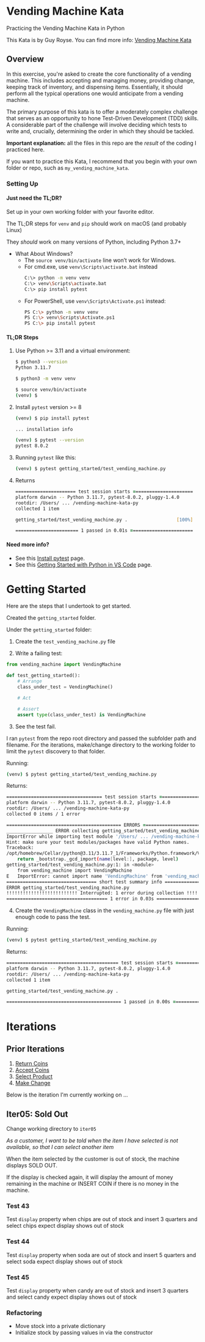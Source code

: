 # Vending Machine Kata

Practicing the Vending Machine Kata in Python

This Kata is by Guy Royse. You can find more info: [Vending Machine Kata](https://github.com/guyroyse/vending-machine-kata)

## Overview

In this exercise, you're asked to create the core functionality of a vending machine. This includes accepting and managing money, providing change, keeping track of inventory, and dispensing items. Essentially, it should perform all the typical operations one would anticipate from a vending machine.

The primary purpose of this kata is to offer a moderately complex challenge that serves as an opportunity to hone Test-Driven Development (TDD) skills. A considerable part of the challenge will involve deciding which tests to write and, crucially, determining the order in which they should be tackled.

**Important explanation:** all the files in this repo are the _result_ of the coding I practiced here.

If you want to practice this Kata, I recommend that you begin with your own folder or repo, such as `my_vending_machine_kata`.

### Setting Up

#### Just need the TL;DR?

Set up in your own working folder with your favorite editor.

The TL;DR steps for `venv` and `pip` should work on macOS (and probably Linux)

They _should_ work on many versions of Python, including Python 3.7+

* What About Windows?
  - The `source venv/bin/activate` line won’t work for Windows.
  - For cmd.exe, use `venv\Scripts\activate.bat` instead
    ```bash
    C:\> python -m venv venv
    C:\> venv\Scripts\activate.bat
    C:\> pip install pytest
    ```
  - For PowerShell, use `venv\Scripts\Activate.ps1` instead:
    ```bash
    PS C:\> python -m venv venv
    PS C:\> venv\Scripts\Activate.ps1
    PS C:\> pip install pytest
    ```

#### TL;DR Steps

1. Use Python >= 3.11 and a virtual environment:
    ```zsh
    $ python3 --version
    Python 3.11.7

    $ python3 -m venv venv

    $ source venv/bin/activate
    (venv) $ 
    ```

2. Install `pytest` version >= 8
    ```zsh
    (venv) $ pip install pytest

    ... installation info

    (venv) $ pytest --version
    pytest 8.0.2
    ```

3. Running `pytest` like this:
    ```zsh
    (venv) $ pytest getting_started/test_vending_machine.py
    ```

4. Returns
    ```zsh
    ====================== test session starts ======================
    platform darwin -- Python 3.11.7, pytest-8.0.2, pluggy-1.4.0
    rootdir: /Users/ ... /vending-machine-kata-py
    collected 1 item                                                                                                

    getting_started/test_vending_machine.py .                  [100%]

    ======================= 1 passed in 0.01s =======================
    ```

#### Need more info?

* See this [Install pytest](https://docs.pytest.org/en/latest/getting-started.html) page.
* See this [Getting Started with Python in VS Code](https://code.visualstudio.com/docs/python/python-tutorial) page.

# Getting Started

Here are the steps that I undertook to get started.

Created the `getting_started` folder.

Under the `getting_started` folder:
1. Create the `test_vending_machine.py` file

2. Write a failing test:
```python
from vending_machine import VendingMachine

def test_getting_started():
    # Arrange
    class_under_test = VendingMachine()

    # Act

    # Assert
    assert type(class_under_test) is VendingMachine
```

3. See the test fail.

I ran `pytest` from the repo root directory and passed the subfolder path and filename. For the iterations, make/change directory to the working folder to limit the `pytest` discovery to that folder.

Running:
```zsh
(venv) $ pytest getting_started/test_vending_machine.py
```

Returns:
```zsh
=================================== test session starts ====================================
platform darwin -- Python 3.11.7, pytest-8.0.2, pluggy-1.4.0
rootdir: /Users/ ... /vending-machine-kata-py
collected 0 items / 1 error                                                                

========================================== ERRORS ==========================================
_________________ ERROR collecting getting_started/test_vending_machine.py _________________
ImportError while importing test module '/Users/ ... /vending-machine-kata-py/getting_started/test_vending_machine.py'.
Hint: make sure your test modules/packages have valid Python names.
Traceback:
/opt/homebrew/Cellar/python@3.11/3.11.7_1/Frameworks/Python.framework/Versions/3.11/lib/python3.11/importlib/__init__.py:126: in import_module
    return _bootstrap._gcd_import(name[level:], package, level)
getting_started/test_vending_machine.py:1: in <module>
    from vending_machine import VendingMachine
E   ImportError: cannot import name 'VendingMachine' from 'vending_machine' (/Users/ ... /vending-machine-kata-py/getting_started/vending_machine.py)
================================= short test summary info ==================================
ERROR getting_started/test_vending_machine.py
!!!!!!!!!!!!!!!!!!!!!!!!!! Interrupted: 1 error during collection !!!!!!!!!!!!!!!!!!!!!!!!!!
===================================== 1 error in 0.03s =====================================
```

4. Create the `VendingMachine` class in the `vending_machine.py` file with just enough code to pass the test.

Running:
```zsh
(venv) $ pytest getting_started/test_vending_machine.py
```

Returns:
```zsh
========================================= test session starts ==========================================
platform darwin -- Python 3.11.7, pytest-8.0.2, pluggy-1.4.0
rootdir: /Users/ ... /vending-machine-kata-py
collected 1 item                                                                                       

getting_started/test_vending_machine.py .                                                        [100%]

========================================== 1 passed in 0.00s ===========================================
```

# Iterations

## Prior Iterations

1. [Return Coins](iter01/README.md)
1. [Accept Coins](iter02/README.md)
1. [Select Product](iter03/README.md)
1. [Make Change](iter04/README.md)

Below is the iteration I'm currently working on ...

## Iter05: Sold Out

Change working directory to `iter05`

_As a customer,_
_I want to be told when the item I have selected is not available,_
_so that I can select another item_

When the item selected by the customer is out of stock, the machine displays SOLD OUT.

If the display is checked again, it will display the amount of money remaining in the machine or INSERT COIN if there is no money in the machine.

### Test 43

Test `display` property
when chips are out of stock
and insert 3 quarters
and select chips
expect display shows out of stock

### Test 44

Test `display` property
when soda are out of stock
and insert 5 quarters
and select soda
expect display shows out of stock

### Test 45

Test `display` property
when candy are out of stock
and insert 3 quarters
and select candy
expect display shows out of stock

### Refactoring

- Move stock into a private dictionary
- Initialize stock by passing values in via the constructor
